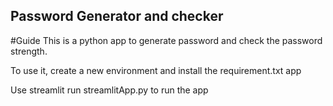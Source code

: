 ## Password Generator and checker

#Guide
This is a python app to generate password and check the password strength. 

To use it, create a new environment and install the requirement.txt app


Use  streamlit run streamlitApp.py to run the app
